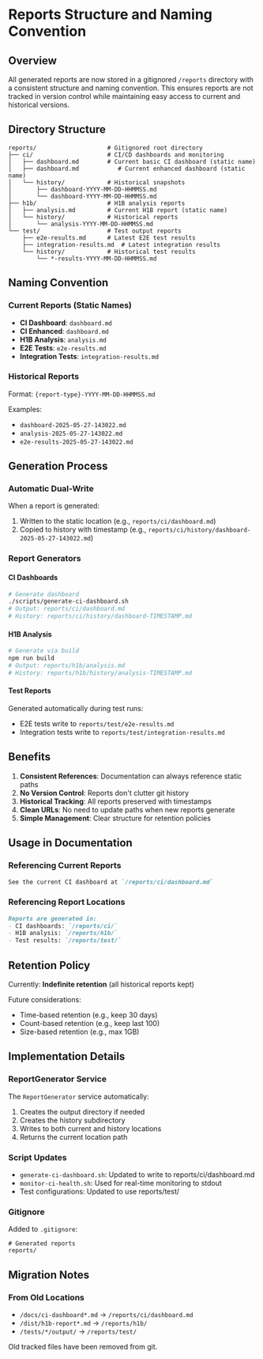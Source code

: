 # Reports Structure and Naming Convention

## Overview

All generated reports are now stored in a gitignored `/reports` directory with a consistent structure and naming convention. This ensures reports are not tracked in version control while maintaining easy access to current and historical versions.

## Directory Structure

```
reports/                    # Gitignored root directory
├── ci/                     # CI/CD dashboards and monitoring
│   ├── dashboard.md        # Current basic CI dashboard (static name)
│   ├── dashboard.md           # Current enhanced dashboard (static name)
│   └── history/            # Historical snapshots
│       ├── dashboard-YYYY-MM-DD-HHMMSS.md
│       └── dashboard-YYYY-MM-DD-HHMMSS.md
├── h1b/                    # H1B analysis reports
│   ├── analysis.md         # Current H1B report (static name)
│   └── history/            # Historical reports
│       └── analysis-YYYY-MM-DD-HHMMSS.md
└── test/                   # Test output reports
    ├── e2e-results.md      # Latest E2E test results
    ├── integration-results.md  # Latest integration results
    └── history/            # Historical test results
        └── *-results-YYYY-MM-DD-HHMMSS.md
```

## Naming Convention

### Current Reports (Static Names)
- **CI Dashboard**: `dashboard.md`
- **CI Enhanced**: `dashboard.md`
- **H1B Analysis**: `analysis.md`
- **E2E Tests**: `e2e-results.md`
- **Integration Tests**: `integration-results.md`

### Historical Reports
Format: `{report-type}-YYYY-MM-DD-HHMMSS.md`

Examples:
- `dashboard-2025-05-27-143022.md`
- `analysis-2025-05-27-143022.md`
- `e2e-results-2025-05-27-143022.md`

## Generation Process

### Automatic Dual-Write
When a report is generated:
1. Written to the static location (e.g., `reports/ci/dashboard.md`)
2. Copied to history with timestamp (e.g., `reports/ci/history/dashboard-2025-05-27-143022.md`)

### Report Generators

#### CI Dashboards
```bash
# Generate dashboard
./scripts/generate-ci-dashboard.sh
# Output: reports/ci/dashboard.md
# History: reports/ci/history/dashboard-TIMESTAMP.md
```

#### H1B Analysis
```bash
# Generate via build
npm run build
# Output: reports/h1b/analysis.md
# History: reports/h1b/history/analysis-TIMESTAMP.md
```

#### Test Reports
Generated automatically during test runs:
- E2E tests write to `reports/test/e2e-results.md`
- Integration tests write to `reports/test/integration-results.md`

## Benefits

1. **Consistent References**: Documentation can always reference static paths
2. **No Version Control**: Reports don't clutter git history
3. **Historical Tracking**: All reports preserved with timestamps
4. **Clean URLs**: No need to update paths when new reports generate
5. **Simple Management**: Clear structure for retention policies

## Usage in Documentation

### Referencing Current Reports
```markdown
See the current CI dashboard at `/reports/ci/dashboard.md`
```

### Referencing Report Locations
```markdown
Reports are generated in:
- CI dashboards: `/reports/ci/`
- H1B analysis: `/reports/h1b/`
- Test results: `/reports/test/`
```

## Retention Policy

Currently: **Indefinite retention** (all historical reports kept)

Future considerations:
- Time-based retention (e.g., keep 30 days)
- Count-based retention (e.g., keep last 100)
- Size-based retention (e.g., max 1GB)

## Implementation Details

### ReportGenerator Service
The `ReportGenerator` service automatically:
1. Creates the output directory if needed
2. Creates the history subdirectory
3. Writes to both current and history locations
4. Returns the current location path

### Script Updates
- `generate-ci-dashboard.sh`: Updated to write to reports/ci/dashboard.md
- `monitor-ci-health.sh`: Used for real-time monitoring to stdout
- Test configurations: Updated to use reports/test/

### Gitignore
Added to `.gitignore`:
```
# Generated reports
reports/
```

## Migration Notes

### From Old Locations
- `/docs/ci-dashboard*.md` → `/reports/ci/dashboard.md`
- `/dist/h1b-report*.md` → `/reports/h1b/`
- `/tests/*/output/` → `/reports/test/`

Old tracked files have been removed from git.
